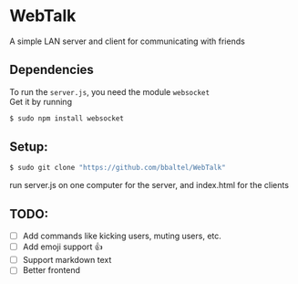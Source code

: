 # WebTalk
A simple LAN server and client for communicating with friends

## Dependencies

To run the <code>server.js</code>, you need the module <code>websocket</code>  
Get it by running
```bash
$ sudo npm install websocket
```

## Setup:
```bash
$ sudo git clone "https://github.com/bbaltel/WebTalk"
```

run server.js on one computer for the server, and index.html for the clients

## TODO:
- [ ] Add commands like kicking users, muting users, etc.
- [ ] Add emoji support :+1:
- [ ] Support markdown text
- [ ] Better frontend
